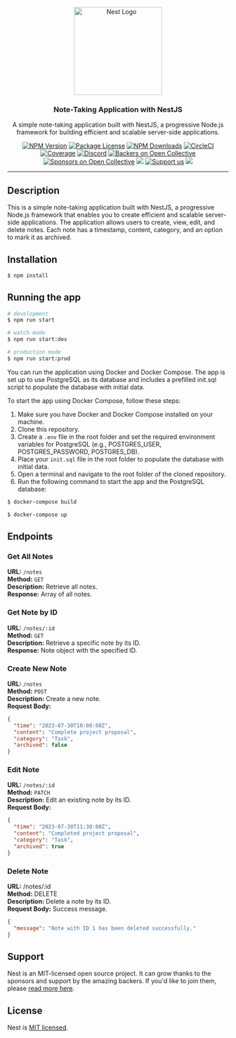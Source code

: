<p align="center">
  <a href="http://nestjs.com/" target="blank"><img src="https://nestjs.com/img/logo-small.svg" width="200" alt="Nest Logo" /></a>
</p>

<h3 align="center">Note-Taking Application with NestJS</h3>

<p align="center">
  A simple note-taking application built with NestJS, a progressive Node.js framework for building efficient and scalable server-side applications.
</p>

<p align="center">
  <a href="https://www.npmjs.com/package/@nestjs/core"><img src="https://img.shields.io/npm/v/@nestjs/core.svg" alt="NPM Version" /></a>
  <a href="https://www.npmjs.com/package/@nestjs/core"><img src="https://img.shields.io/npm/l/@nestjs/core.svg" alt="Package License" /></a>
  <a href="https://www.npmjs.com/package/@nestjs/common"><img src="https://img.shields.io/npm/dm/@nestjs/common.svg" alt="NPM Downloads" /></a>
  <a href="https://circleci.com/gh/nestjs/nest"><img src="https://img.shields.io/circleci/build/github/nestjs/nest/master" alt="CircleCI" /></a>
  <a href="https://coveralls.io/github/nestjs/nest?branch=master"><img src="https://coveralls.io/repos/github/nestjs/nest/badge.svg?branch=master#9" alt="Coverage" /></a>
  <a href="https://discord.gg/G7Qnnhy"><img src="https://img.shields.io/badge/discord-online-brightgreen.svg" alt="Discord"/></a>
  <a href="https://opencollective.com/nest#backer"><img src="https://opencollective.com/nest/backers/badge.svg" alt="Backers on Open Collective" /></a>
  <a href="https://opencollective.com/nest#sponsor"><img src="https://opencollective.com/nest/sponsors/badge.svg" alt="Sponsors on Open Collective" /></a>
  <a href="https://paypal.me/kamilmysliwiec"><img src="https://img.shields.io/badge/Donate-PayPal-ff3f59.svg"/></a>
  <a href="https://opencollective.com/nest#sponsor"><img src="https://img.shields.io/badge/Support%20us-Open%20Collective-41B883.svg" alt="Support us"></a>
  <a href="https://twitter.com/nestframework"><img src="https://img.shields.io/twitter/follow/nestframework.svg?style=social&label=Follow"></a>
</p>

---

## Description

This is a simple note-taking application built with NestJS, a progressive Node.js framework that enables you to create efficient and scalable server-side applications. The application allows users to create, view, edit, and delete notes. Each note has a timestamp, content, category, and an option to mark it as archived.

## Installation

```bash
$ npm install
```

## Running the app

```bash
# development
$ npm run start

# watch mode
$ npm run start:dev

# production mode
$ npm run start:prod
```
You can run the application using Docker and Docker Compose. The app is set up to use PostgreSQL as its database and includes a prefilled init.sql script to populate the database with initial data.

To start the app using Docker Compose, follow these steps:

1. Make sure you have Docker and Docker Compose installed on your machine.
2. Clone this repository.
3. Create a `.env` file in the root folder and set the required environment variables for PostgreSQL (e.g., POSTGRES_USER, POSTGRES_PASSWORD, POSTGRES_DB).
4. Place your `init.sql` file in the root folder to populate the database with initial data.
5. Open a terminal and navigate to the root folder of the cloned repository.
6. Run the following command to start the app and the PostgreSQL database:

```bash
$ docker-compose build

$ docker-compose up
```
## Endpoints

### Get All Notes
**URL:** `/notes`   
**Method:** `GET`   
**Description:** Retrieve all notes.  
**Response:** Array of all notes.   

### Get Note by ID
**URL:** `/notes/:id`   
**Method:** `GET`   
**Description:** Retrieve a specific note by its ID.  
**Response:** Note object with the specified ID.  

### Create New Note
**URL:** `/notes`  
**Method:** `POST`  
**Description:** Create a new note.  
**Request Body:**  
```json
{
  "time": "2023-07-30T10:00:00Z",
  "content": "Complete project proposal",
  "category": "Task",
  "archived": false
}
```
### Edit Note
**URL:** `/notes/:id`   
**Method:** `PATCH`  
**Description:** Edit an existing note by its ID.  
**Request Body:**  
```json
{
  "time": "2023-07-30T11:30:00Z",
  "content": "Completed project proposal",
  "category": "Task",
  "archived": true
}
```
### Delete Note
**URL:** /notes/:id   
**Method:** DELETE  
**Description:** Delete a note by its ID.  
**Request Body:** Success message.   

```json
{
  "message": "Note with ID 1 has been deleted successfully."
}
```

## Support

Nest is an MIT-licensed open source project. It can grow thanks to the sponsors and support by the amazing backers. If you'd like to join them, please [read more here](https://docs.nestjs.com/support).

## License

Nest is [MIT licensed](LICENSE).
